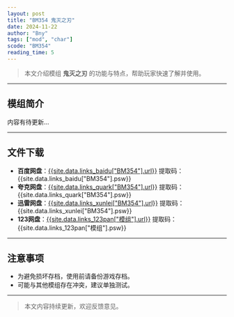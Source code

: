 ```yaml
---
layout: post
title: "BM354 鬼灭之刃"
date: 2024-11-22
author: "Bny"
tags: ["mod", "char"]
scode: "BM354"
reading_time: 5
---
```


> 本文介绍模组 **鬼灭之刃** 的功能与特点，帮助玩家快速了解并使用。

---

## 模组简介

内容有待更新...

---

## 文件下载
- **百度网盘**：[{{site.data.links_baidu["BM354"].url}}]({{site.data.links_baidu["BM354"].url}}) 提取码：{{site.data.links_baidu["BM354"].psw}}
- **夸克网盘**：[{{site.data.links_quark["BM354"].url}}]({{site.data.links_quark["BM354"].url}}) 提取码：{{site.data.links_quark["BM354"].psw}}
- **迅雷网盘**：[{{site.data.links_xunlei["BM354"].url}}]({{site.data.links_xunlei["BM354"].url}}) 提取码：{{site.data.links_xunlei["BM354"].psw}}
- **123网盘**：[{{site.data.links_123pan["模组"].url}}]({{site.data.links_123pan["模组"].url}}) 提取码：{{site.data.links_123pan["模组"].psw}}

---

## 注意事项
- 为避免损坏存档，使用前请备份游戏存档。
- 可能与其他模组存在冲突，建议单独测试。

---

> 本文内容持续更新，欢迎反馈意见。
